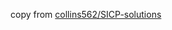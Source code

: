 copy from [collins562/SICP-solutions](https://github.com/collins562/SICP-solutions/tree/master/Chapter%204-Metalinguistic%20Abstraction/4.Logical%20Programing/4.78)